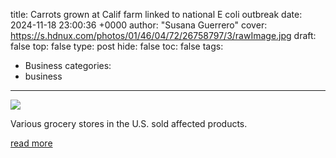 title: Carrots grown at Calif farm linked to national E coli outbreak
date: 2024-11-18 23:00:36 +0000
author: "Susana Guerrero"
cover: https://s.hdnux.com/photos/01/46/04/72/26758797/3/rawImage.jpg
draft: false
top: false
type: post
hide: false
toc: false
tags:
  - Business
categories:
  - business
---

![](https://s.hdnux.com/photos/01/46/04/72/26758797/3/rawImage.jpg)

Various grocery stores in the U.S. sold affected products.

[read more](https://www.sfgate.com/food/article/california-carrot-farm-linked-e-coli-outbreak-19926385.php)
